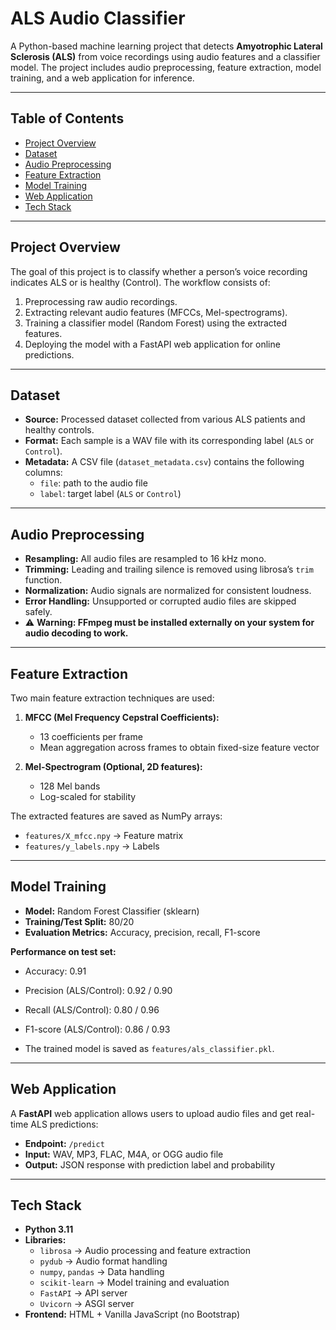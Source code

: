 # ALS Audio Classifier

A Python-based machine learning project that detects **Amyotrophic Lateral Sclerosis (ALS)** from voice recordings using audio features and a classifier model. The project includes audio preprocessing, feature extraction, model training, and a web application for inference.

---

## Table of Contents

- [Project Overview](#project-overview)  
- [Dataset](#dataset)  
- [Audio Preprocessing](#audio-preprocessing)  
- [Feature Extraction](#feature-extraction)  
- [Model Training](#model-training)  
- [Web Application](#web-application)  
- [Tech Stack](#tech-stack)

---

## Project Overview

The goal of this project is to classify whether a person’s voice recording indicates ALS or is healthy (Control). The workflow consists of:

1. Preprocessing raw audio recordings.
2. Extracting relevant audio features (MFCCs, Mel-spectrograms).
3. Training a classifier model (Random Forest) using the extracted features.
4. Deploying the model with a FastAPI web application for online predictions.

---

## Dataset

- **Source:** Processed dataset collected from various ALS patients and healthy controls.
- **Format:** Each sample is a WAV file with its corresponding label (`ALS` or `Control`).
- **Metadata:** A CSV file (`dataset_metadata.csv`) contains the following columns:  
  - `file`: path to the audio file  
  - `label`: target label (`ALS` or `Control`)  

---

## Audio Preprocessing

- **Resampling:** All audio files are resampled to 16 kHz mono.  
- **Trimming:** Leading and trailing silence is removed using librosa’s `trim` function.  
- **Normalization:** Audio signals are normalized for consistent loudness.  
- **Error Handling:** Unsupported or corrupted audio files are skipped safely.
- ⚠️ **Warning: FFmpeg must be installed externally on your system for audio decoding to work.**

---

## Feature Extraction

Two main feature extraction techniques are used:

1. **MFCC (Mel Frequency Cepstral Coefficients):**  
   - 13 coefficients per frame  
   - Mean aggregation across frames to obtain fixed-size feature vector  

2. **Mel-Spectrogram (Optional, 2D features):**  
   - 128 Mel bands  
   - Log-scaled for stability  

The extracted features are saved as NumPy arrays:

- `features/X_mfcc.npy` → Feature matrix  
- `features/y_labels.npy` → Labels  

---

## Model Training

- **Model:** Random Forest Classifier (sklearn)  
- **Training/Test Split:** 80/20  
- **Evaluation Metrics:** Accuracy, precision, recall, F1-score  

**Performance on test set:**
- Accuracy: 0.91
- Precision (ALS/Control): 0.92 / 0.90
- Recall (ALS/Control): 0.80 / 0.96
- F1-score (ALS/Control): 0.86 / 0.93


- The trained model is saved as `features/als_classifier.pkl`.

---

## Web Application

A **FastAPI** web application allows users to upload audio files and get real-time ALS predictions:

- **Endpoint:** `/predict`  
- **Input:** WAV, MP3, FLAC, M4A, or OGG audio file  
- **Output:** JSON response with prediction label and probability  


---

## Tech Stack

- **Python 3.11**
- **Libraries:**
  - `librosa` → Audio processing and feature extraction  
  - `pydub` → Audio format handling  
  - `numpy`, `pandas` → Data handling  
  - `scikit-learn` → Model training and evaluation  
  - `FastAPI` → API server  
  - `Uvicorn` → ASGI server  
- **Frontend:** HTML + Vanilla JavaScript (no Bootstrap)
